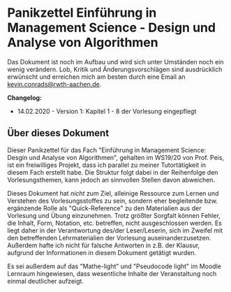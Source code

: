 # Panikzettel Einführung in Management Science - Design und Analyse von Algorithmen

Das Dokument ist noch im Aufbau und wird sich unter Umständen noch ein wenig verändern. Lob, Kritik und Änderungsvorschlägen sind ausdrücklich erwünscht und erreichen mich am besten durch eine Email an [kevin.conrads@rwth-aachen.de](mailto:kevin.conrads@rwth-aachen.de).

**Changelog:** 

- 14.02.2020 - Version 1: Kapitel 1 - 8 der Vorlesung eingepflegt



## Über dieses Dokument

Dieser Panikzettel für das Fach "Einführung in Management Science: Desgin und Analyse von Algorithmen", gehalten im WS19/20 von Prof. Peis, ist ein freiwilliges Projekt, dass ich parallel zu meiner Tutortätigkeit in diesem Fach erstellt habe. Die Struktur folgt dabei in der Reihenfolge den Vorlesungsthemen, kann jedoch an sinnvollen Stellen davon abweichen.

Dieses Dokument hat *nicht* zum Ziel, alleinige Ressource zum Lernen und Verstehen des Vorlesungsstoffes zu sein, sondern eher  begleitende bzw. ergänzende Rolle als "Quick-Reference" zu den Materialien aus der Vorlesung und Übung einzunehmen. Trotz größter Sorgfalt können Fehler, die Inhalt, Form, Notation, etc. betreffen, nicht ausgeschlossen werden. Es liegt daher in der Verantwortung des/der Leser/Leserin, sich im Zweifel mit den betreffenden Lehrmaterialien der Vorlesung auseinanderzusetzen. Außerdem hafte ich nicht für falsche Antworten in z.B. der Klausur, aufgrund der Informationen in diesem Dokument getätigt wurden.

Es sei außerdem auf das "Mathe-light" und "Pseudocode light" im Moodle Lernraum hingewiesen, dass wesentliche Inhalte der Veranstaltung noch einmal deutlicher aufzeigt.